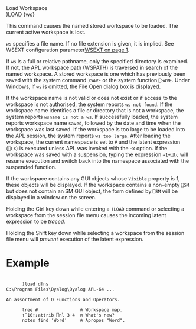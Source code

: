 <div class="heading">
  <div class="name">Load Workspace</div>
  <div class="command">)LOAD {ws}</div>
</div>

This command causes the named stored workspace to be loaded.  The current active workspace is lost.

`ws` specifies a file name. If no file extension is given, it is implied. See WSEXT configuration parameter[WSEXT on page 1](//userguide/installation-and-configuration/configuration-parameters/wsext.md#WSEXT).

If `ws` is a full or relative pathname, only the specified directory is examined.  If not, the APL workspace path (WSPATH) is traversed in search of the named workspace.  A stored workspace is one which has previously been saved with the system command `)SAVE` or the system function `⎕SAVE`.  Under Windows, if `ws` is omitted, the File Open dialog box is displayed.

If the workspace name is not valid or does not exist or if access to the workspace is not authorised, the system reports `ws not found`.  If the workspace name identifies a file or directory that is not a workspace, the system reports  `wsname is not a ws`.  If successfully loaded, the system reports workspace name `saved`, followed by the date and time when the workspace was last saved.  If the workspace is too large to be loaded into the APL session, the system reports `ws too large`.  After loading the workspace, the current namespace is set to `#` and the latent expression (`⎕LX`) is executed unless APL was invoked with the -x option. If the workspace was saved with a suspension, typing the expression `→1+⎕lc` will resume execution and switch back into the namespace associated with the suspended function.

If the workspace contains any GUI objects whose `Visible` property is 1, these objects will be displayed.  If the workspace contains a non-empty `⎕SM` but does not contain an SM GUI object, the form defined by `⎕SM` will be displayed in a window on the screen.

Holding the Ctrl key down while entering a `)LOAD` command or selecting a workspace from the session file menu causes the incoming latent expression to be *traced.*

Holding the Shift key down while selecting a workspace from the session file menu will *prevent* execution of the latent expression.

# Example
```apl

      )load dfns
C:\Program Files\Dyalog\Dyalog APL-64 ...

An assortment of D Functions and Operators.

      tree #                ⍝ Workspace map.
      ↑¯10↑↓attrib ⎕nl 3 4  ⍝ What's new?
      notes find 'Word'     ⍝ Apropos "Word".
```
